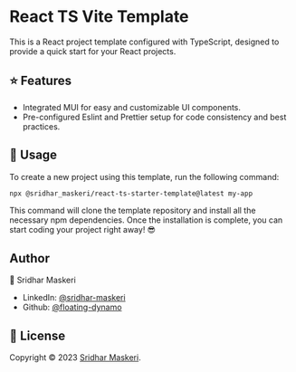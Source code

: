 # React TS Vite Template
This is a React project template configured with TypeScript, designed to provide a quick start for your React projects.

## ⭐ Features
- Integrated MUI for easy and customizable UI components.
- Pre-configured Eslint and Prettier setup for code consistency and best practices.

## 🚀 Usage
To create a new project using this template, run the following command:

```bash
npx @sridhar_maskeri/react-ts-starter-template@latest my-app
```

This command will clone the template repository and install all the necessary npm dependencies. Once the installation is complete, you can start coding your project right away! 😎

## Author
👤 Sridhar Maskeri
- LinkedIn: [@sridhar-maskeri](https://www.linkedin.com/in/sridhar-maskeri/)
- Github: [@floating-dynamo](https://github.com/floating-dynamo)

## 📝 License
Copyright © 2023 [Sridhar Maskeri](https://github.com/floating-dynamo).